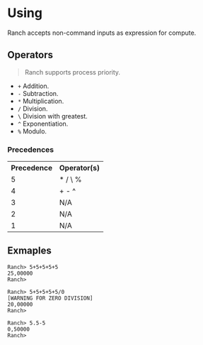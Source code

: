 # Using

Ranch accepts non-command inputs as expression for compute.

## Operators

> Ranch supports process priority.
>
+ `+` Addition.
+ `-` Subtraction.
+ `*` Multiplication.
+ `/` Division.
+ `\` Division with greatest.
+ `^` Exponentiation.
+ `%` Modulo.

### Precedences
  <table>
    <tr>
      <th>Precedence</th>
      <th>Operator(s)</th>
    </tr>
    <tr>
      <td>5</td>
      <td>* / \ %</td>
    </tr>
    <tr>
      <td>4</td>
      <td>+ - ^</td>
    </tr>
    <tr>
      <td>3</td>
      <td>N/A</td>
    </tr>
    <tr>
      <td>2</td>
      <td>N/A</td>
    </tr>
    <tr>
      <td>1</td>
      <td>N/A</td>
    </tr>
  </table>

## Exmaples

```
Ranch> 5+5+5+5+5
25,00000
Ranch>
```
```
Ranch> 5+5+5+5+5/0
[WARNING FOR ZERO DIVISION]
20,00000
Ranch>
```

```
Ranch> 5.5-5
0,50000
Ranch>
```

